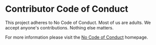 # Contributor Code of Conduct

This project adheres to No Code of Conduct. Most of us are adults. We accept anyone's contributions. Nothing else matters.

For more information please visit the [No Code of Conduct](https://github.com/domgetter/NCoC) homepage.